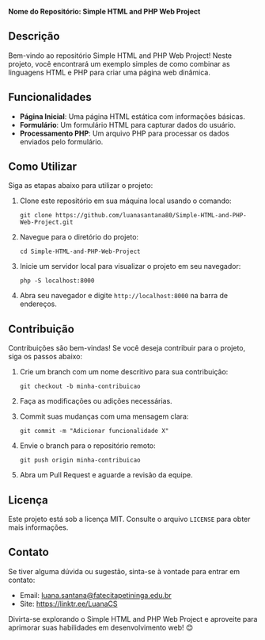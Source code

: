 **Nome do Repositório: Simple HTML and PHP Web Project**


## Descrição
Bem-vindo ao repositório Simple HTML and PHP Web Project! Neste projeto, você encontrará um exemplo simples de como combinar as linguagens HTML e PHP para criar uma página web dinâmica.

## Funcionalidades
- **Página Inicial**: Uma página HTML estática com informações básicas.
- **Formulário**: Um formulário HTML para capturar dados do usuário.
- **Processamento PHP**: Um arquivo PHP para processar os dados enviados pelo formulário.

## Como Utilizar
Siga as etapas abaixo para utilizar o projeto:

1. Clone este repositório em sua máquina local usando o comando:
   ```
   git clone https://github.com/luanasantana80/Simple-HTML-and-PHP-Web-Project.git
   ```

2. Navegue para o diretório do projeto:
   ```
   cd Simple-HTML-and-PHP-Web-Project
   ```

3. Inicie um servidor local para visualizar o projeto em seu navegador:
   ```
   php -S localhost:8000
   ```

4. Abra seu navegador e digite `http://localhost:8000` na barra de endereços.

## Contribuição
Contribuições são bem-vindas! Se você deseja contribuir para o projeto, siga os passos abaixo:

1. Crie um branch com um nome descritivo para sua contribuição:
   ```
   git checkout -b minha-contribuicao
   ```

2. Faça as modificações ou adições necessárias.

3. Commit suas mudanças com uma mensagem clara:
   ```
   git commit -m "Adicionar funcionalidade X"
   ```

4. Envie o branch para o repositório remoto:
   ```
   git push origin minha-contribuicao
   ```

5. Abra um Pull Request e aguarde a revisão da equipe.

## Licença
Este projeto está sob a licença MIT. Consulte o arquivo `LICENSE` para obter mais informações.

## Contato
Se tiver alguma dúvida ou sugestão, sinta-se à vontade para entrar em contato:

- Email: luana.santana@fatecitapetininga.edu.br
- Site: https://linktr.ee/LuanaCS

Divirta-se explorando o Simple HTML and PHP Web Project e aproveite para aprimorar suas habilidades em desenvolvimento web! 😊
